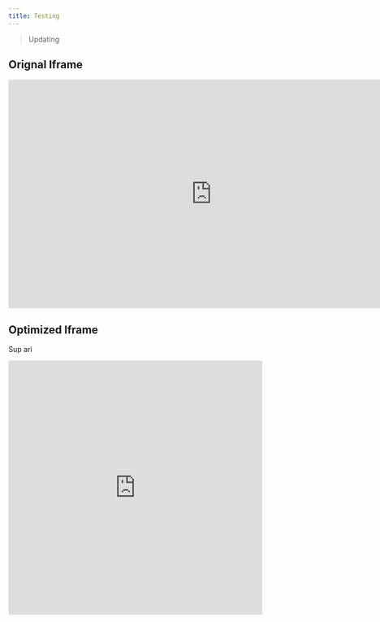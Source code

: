 ```yaml
---
title: Testing
---
```

> Updating

## Orignal Iframe

<iframe style="border: none;" width="800" height="450" src="https://www.figma.com/embed?embed_host=share&url=https%3A%2F%2Fwww.figma.com%2Ffile%2FwZnrdYYeeRkFnrnk1xgXsh%2FComponent-Library%3Fnode-id%3D1764%253A11" allowfullscreen></iframe>

## Optimized Iframe <Badge text="beta" type="warn"/> <Badge text="0.10.1+"/>
Sup ari
<div class="codegena_iframe"><iframe src="https://www.figma.com/embed?embed_host=share&url=https%3A%2F%2Fwww.figma.com%2Ffile%2FwZnrdYYeeRkFnrnk1xgXsh%2FComponent-Library%3Fnode-id%3D1764%253A11" height="500" width="500"  style="background:url('//codegena.com/wp-content/uploads/2015/09/loading.gif') white center center no-repeat;border:0px;float:middle;"></iframe></div>
